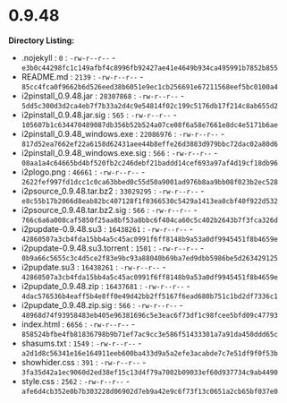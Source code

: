 0.9.48
======

**Directory Listing:**

 - .nojekyll : `0` : `-rw-r--r--` - `e3b0c44298fc1c149afbf4c8996fb92427ae41e4649b934ca495991b7852b855`
 - README.md : `2139` : `-rw-r--r--` - `85cc4fca0f9662b6d526eed38b6051e9ec1cb256691e67211568eef5bc0100a4`
 - i2pinstall_0.9.48.jar : `28307868` : `-rw-r--r--` - `5dd5c300d3d2ca4eb7f7b33a2d4c9e54814f02c199c5176db17f214c8ab655d2`
 - i2pinstall_0.9.48.jar.sig : `565` : `-rw-r--r--` - `105607b1c634470489087db356b52b524a07ce08f6a58e7661e8dc4e5171b6ae`
 - i2pinstall_0.9.48_windows.exe : `22086976` : `-rw-r--r--` - `817d52ea7662ef22a6158d62431aee44b8effe26d3883d979bbc72dac02a80d6`
 - i2pinstall_0.9.48_windows.exe.sig : `566` : `-rw-r--r--` - `08aa1a4c64665bd4bf520fb2c246debf21baddd14cef693a97af4d19cf18db96`
 - i2plogo.png : `46661` : `-rw-r--r--` - `2622fef997fd1dcc1c0ca63bbed0c55d50a9001ad976b8aa9bb08f023b2ec528`
 - i2psource_0.9.48.tar.bz2 : `33029295` : `-rw-r--r--` - `e8c55b17b2066d8eab82bc407128f1f0366530c5429a1413ea0cbf40f922d532`
 - i2psource_0.9.48.tar.bz2.sig : `566` : `-rw-r--r--` - `766c6a6a008caf5850f25aa8bf53a8bbc6f404ca60c5c402b2643b7f3fca326d`
 - i2pupdate-0.9.48.su3 : `16438261` : `-rw-r--r--` - `42860507a3cb4fda15bb4a5c45ac0991f6ff8148b9a53a0df9945451f8b4659e`
 - i2pupdate-0.9.48.su3.torrent : `1501` : `-rw-r--r--` - `0b9a66c5655c3c4d5ce2f83e9bc93a88040b69ba7ed9dbb5986be5d263429125`
 - i2pupdate.su3 : `16438261` : `-rw-r--r--` - `42860507a3cb4fda15bb4a5c45ac0991f6ff8148b9a53a0df9945451f8b4659e`
 - i2pupdate_0.9.48.zip : `16437681` : `-rw-r--r--` - `4dac576536b4eaff5b4e8ff0e49d42bb2ff5167f6ead680b751c1bd2df7336c1`
 - i2pupdate_0.9.48.zip.sig : `566` : `-rw-r--r--` - `48968d74f93958483eb405e96381696c5e3eac6f73df1c98fcee5bfd09c47793`
 - index.html : `6656` : `-rw-r--r--` - `858524bfbe4fb81836798b9b71ef7ac9cc3e586f51433301a7a91da450ddd65c`
 - shasums.txt : `1549` : `-rw-r--r--` - `a2d1d8c56341e16e164911eeb600ba433d9a5a2efe3acabde7c7e51df9f0f53b`
 - showhider.css : `391` : `-rw-r--r--` - `3fa35d42a1ec9060d2ed38ef15c13d4f79a7002b09033ef60d937734c9ab4490`
 - style.css : `2562` : `-rw-r--r--` - `afe6d4cb352e0b7b303228d06902d7eb9a42e9c6f73f13c0651a2cb65bf037e0`
